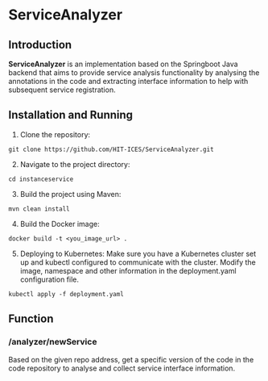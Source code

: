 # ServiceAnalyzer
## Introduction
**ServiceAnalyzer** is an implementation based on the Springboot Java backend that aims to provide service analysis functionality by analysing the annotations in the code and extracting interface information to help with subsequent service registration.

## Installation and Running
1. Clone the repository:
```
git clone https://github.com/HIT-ICES/ServiceAnalyzer.git
```
2. Navigate to the project directory:
```
cd instanceservice
```
3. Build the project using Maven:
```
mvn clean install
```
4. Build the Docker image:
```
docker build -t <you_image_url> .
```
5. Deploying to Kubernetes:
   Make sure you have a Kubernetes cluster set up and kubectl configured to communicate with the cluster.
   Modify the image, namespace and other information in the deployment.yaml configuration file.
```
kubectl apply -f deployment.yaml
```

## Function

### /analyzer/newService
Based on the given repo address, get a specific version of the code in the code repository to analyse and collect service interface information.